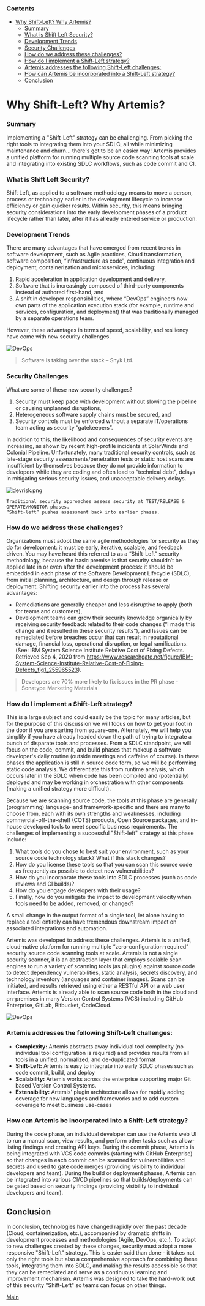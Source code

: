 ### Contents

- [Why Shift-Left? Why Artemis?](#why-shift-left-why-artemis)
    - [Summary](#summary)
    - [What is Shift Left Security?](#what-is-shift-left-security)
    - [Development Trends](#development-trends)
    - [Security Challenges](#security-challenges)
    - [How do we address these challenges?](#how-do-we-address-these-challenges)
    - [How do I implement a Shift-Left strategy?](#how-do-i-implement-a-shift-left-strategy)
    - [Artemis addresses the following Shift-Left challenges:](#artemis-addresses-the-following-shift-left-challenges)
    - [How can Artemis be incorporated into a Shift-Left strategy?](#how-can-artemis-be-incorporated-into-a-shift-left-strategy)
  - [Conclusion](#conclusion)

# Why Shift-Left? Why Artemis?
### Summary

Implementing a "Shift-Left" strategy can be challenging. From picking the right tools to integrating them into your SDLC, all while minimizing maintenance and churn... there's got to be an easier way!
Artemis provides a unified platform for running multiple source code scanning tools at scale and integrating into existing SDLC workflows, such as code commit and CI.

### What is Shift Left Security?

Shift Left, as applied to a software methodology means to move a person, process or technology earlier in the development lifecycle to increase efficiency or gain quicker results. Within security, this means bringing security considerations into the early development phases of a product lifecycle rather than later, after it has already entered service or production.

### Development Trends

There are many advantages that have emerged from recent trends in software development, such as Agile practices, Cloud transformation, software composition, “infrastructure as code”, continuous integration and deployment, containerization and microservices, including:

1. Rapid acceleration in application development and delivery,
1. Software that is increasingly composed of third-party components instead of authored first-hand, and
1. A shift in developer responsibilities, where “DevOps” engineers now own parts of the application execution stack (for example, runtime and services, configuration, and deployment) that was traditionally managed by a separate operations team.

However, these advantages in terms of speed, scalability, and resiliency have come with new security challenges.

![DevOps](images/devops.jpg)

> Software is taking over the stack – Snyk Ltd.

### Security Challenges

What are some of these new security challenges?

1. Security must keep pace with development without slowing the pipeline or causing unplanned disruptions,
1. Heterogeneous software supply chains must be secured, and
1. Security controls must be enforced without a separate IT/operations team acting as security “gatekeepers”.

In addition to this, the likelihood and consequences of security events are increasing, as shown by recent high-profile incidents at SolarWinds and Colonial Pipeline.
Unfortunately, many traditional security controls, such as late-stage security assessments/penetration tests or static host scans are insufficient by themselves because they do not provide information to developers while they are coding and often lead to “technical debt”, delays in mitigating serious security issues, and unacceptable delivery delays.

![devrisk.png](images/devrisk.png)

    Traditional security approaches assess security at TEST/RELEASE & OPERATE/MONITOR phases.
    “Shift-left” pushes assessment back into earlier phases.

### How do we address these challenges?

Organizations must adopt the same agile methodologies for security as they do for development: it must be early, iterative, scalable, and feedback driven. You may have heard this referred to as a “Shift-Left” security methodology, because the basic premise is that security shouldn’t be applied late in or even after the development process: it should be embedded in each phase of the Software Development Lifecycle (SDLC), from initial planning, architecture, and design through release or deployment. Shifting security earlier into the process has several advantages:

- Remediations are generally cheaper and less disruptive to apply (both for teams and customers),
- Development teams can grow their security knowledge organically by receiving security feedback related to their code changes (“I made this change and it resulted in these security results”), and
Issues can be remediated before breaches occur that can result in reputational damage, financial loss, operational disruption, or legal ramifications. (See: IBM System Science Institute Relative Cost of Fixing Defects. Retrieved Sep 4, 2020 from https://www.researchgate.net/figure/IBM-System-Science-Institute-Relative-Cost-of-Fixing-Defects_fig1_255965523).

> Developers are 70% more likely to fix issues in the PR phase - Sonatype Marketing Materials

### How do I implement a Shift-Left strategy?

This is a large subject and could easily be the topic for many articles, but for the purpose of this discussion we will focus on how to get your foot in the door if you are starting from square-one. Alternately, we will help you simplify if you have already headed down the path of trying to integrate a bunch of disparate tools and processes. From a SDLC standpoint, we will focus on the code, commit, and build phases that makeup a software developer's daily routine (outside meetings and caffeine of course). In these phases the application is still in source code form, so we will be performing static code analysis. We differentiate this from runtime analysis, which occurs later in the SDLC when code has been compiled and (potentially) deployed and may be working in orchestration with other components (making a unified strategy more difficult).

Because we are scanning source code, the tools at this phase are generally (programming) language- and framework-specific and there are many to choose from, each with its own strengths and weaknesses, including commercial-off-the-shelf (COTS) products, Open Source packages, and in-house developed tools to meet specific business requirements. The challenges of implementing a successful "Shift-left" strategy at this phase include:

1. What tools do you chose to best suit your environment, such as your source code technology stack? What if this stack changes?
1. How do you license these tools so that you can scan this source code as frequently as possible to detect new vulnerabilities?
1. How do you incorporate these tools into SDLC processes (such as code reviews and CI builds)?
1. How do you engage developers with their usage?
1. Finally, how do you mitigate the impact to development velocity when tools need to be added, removed, or changed? 
    
A small change in the output format of a single tool, let alone having to replace a tool entirely can have tremendous downstream impact on associated integrations and automation.

Artemis was developed to address these challenges.  Artemis is a unified, cloud-native platform for running multiple “zero-configuration-required” security source code scanning tools at scale. Artemis is not a single security scanner, it is an abstraction layer that employs scalable scan engines to run a variety of scanning tools (as plugins) against source code to detect dependency vulnerabilities, static analysis, secrets discovery, and technology inventory (languages and container images). Scans can be initiated, and results retrieved using either a RESTful API or a web user interface. Artemis is already able to scan source code both in the cloud and on-premises in many Version Control Systems (VCS) including GitHub Enterprise, GitLab, Bitbucket, CodeCloud. 

![DevOps](images/artemis_overview.png)

### Artemis addresses the following Shift-Left challenges:

* **Complexity:** Artemis abstracts away individual tool complexity (no individual tool configuration is required) and provides results from all tools in a unified, normalized, and de-duplicated format  
* **Shift-Left:** Artemis is easy to integrate into early SDLC phases such as code commit, build, and deploy    
* **Scalability:** Artemis works across the enterprise supporting major Git based Version Control Systems.  
* **Extensibility:** Artemis' plugin architecture allows for rapidly adding coverage for new languages and frameworks and to add custom coverage to meet business use-cases

### How can Artemis be incorporated into a Shift-Left strategy?

During the code phase, an individual developer can use the Artemis web UI to run a manual scan, view results, and perform other tasks such as allow-listing findings and creating API keys. During the commit phase, Artemis is being integrated with VCS code commits (starting with GitHub Enterprise) so that changes in each commit can be scanned for vulnerabilities and secrets and used to gate code merges (providing visibility to individual developers and team). During the build or deployment phases, Artemis can be integrated into various CI/CD pipelines so that builds/deployments can be gated based on security findings (providing visibility to individual developers and team).

## Conclusion

In conclusion, technologies have changed rapidly over the past decade (Cloud, containerization, etc.), accompanied by dramatic shifts in development processes and methodologies (Agile, DevOps, etc.). To adapt to new challenges created by these changes, security must adopt a more responsive "Shift-Left" strategy. This is easier said than done - it takes not only the right tools but also a comprehensive approach for combining these tools, integrating them into SDLC, and making the results accessible so that they can be remediated and serve as a continuous learning and improvement mechanism. Artemis was designed to take the hard-work out of this security "Shift-Left" so teams can focus on other things.

[Main](../README.md)